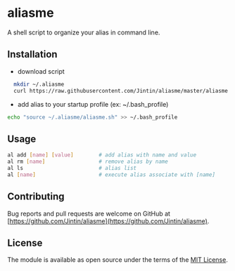 # aliasme

A shell script to organize your alias in command line.

## Installation

- download script
```bash
  mkdir ~/.aliasme
  curl https://raw.githubusercontent.com/Jintin/aliasme/master/aliasme.sh > ~/.aliasme/aliasme.sh
```
- add alias to your startup profile (ex: ~/.bash_profile)
```bash
echo "source ~/.aliasme/aliasme.sh" >> ~/.bash_profile
```

## Usage

```bash
al add [name] [value]        # add alias with name and value
al rm [name]                 # remove alias by name
al ls                        # alias list
al [name]                    # execute alias associate with [name]
```

## Contributing
Bug reports and pull requests are welcome on GitHub at [https://github.com/Jintin/aliasme](https://github.com/Jintin/aliasme).

## License
The module is available as open source under the terms of the [MIT License](http://opensource.org/licenses/MIT).
